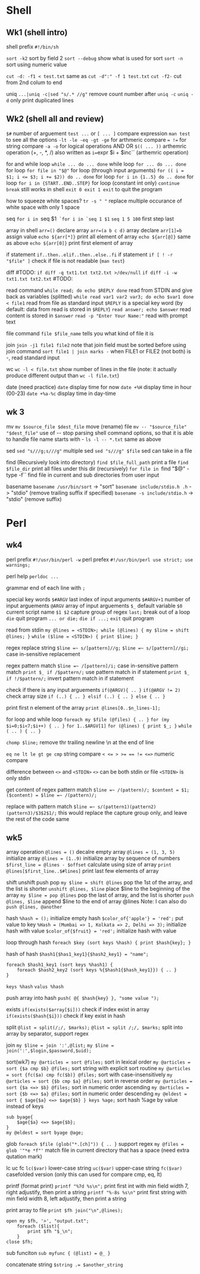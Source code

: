 # Shell
## Wk1 (shell intro)
shell prefix `#!/bin/sh`

`sort -k2` sort by field 2
`sort --debug` show what is used for sort
`sort -n` sort using numeric value

`cut -d: -f1 < test.txt` same as
`cut -d":" -f 1 test.txt`
`cut -f2-` cut from 2nd colum to end

uniq
`...|uniq -c|sed "s/.* //g"` remove count number after `uniq -c`
`uniq -d` only print duplicated lines

## Wk2 (shell all and review)
`$#` number of arguement
`test ...` or `[ ... ]` compare expression
`man test` to see all the options
`-lt -le -eq -gt -ge` for arthmeric compare
`= !=` for string compare
`-a -o` for logical operations AND OR
`$(( ... ))` arthemric operation (+, -, *, /)
also written as `i=`expr $i + $inc`` (arthemric operation)

for and while loop
`while ... do ... done` while loop
`for ... do ... done` for loop
`for file in "$@"` for loop (through input arguments)
`for (( i = $1; i <= $3; i += $2)) do .. done` for loop
`for i in {1..5} do .. done` for loop
`for i in {START..END..STEP}`  for loop (constant int only)
`continue break` still works in shell
`exit 0 exit 1 exit` to quit the program

how to squeeze white spaces?
`tr -s " "` replace multiple occurance of white space with only 1 space

seq
`for i in `seq $1``
`for i in `seq 1 $1``
`seq 1 5 100` first step last

array in shell
`arr=()` declare array
`arr=(a b c d)` array declare
`arr[1]=b` assign value
`echo ${arr[*]}` print all element of array
`echo ${arr[@]}` same as above
`echo ${arr[0]}` print first element of array

if statement
`if..then..elif..then..else..fi` if statement
`if [ ! -r "$file" ]` check if file is not readable (`man test`)

diff #TODO:
`if diff -q txt1.txt txt2.txt >/dev/null`
`if diff -i -w txt1.txt txt2.txt` #TODO:

read command
`while read; do echo $REPLY done` read from STDIN and give back as variables (splitted)
`while read var1 var2 var3; do echo $var1 done < file1` read from file as standard input
`$REPLY` is a special key word (by default: data from read is stored in `$REPLY`)
`read answer; echo $answer` read content is stored in `$answer`
`read -p "Enter Your Name:"` read with prompt text

file command
`file $file_name` tells you what kind of file it is

join
`join -j1 file1 file2` note that join field must be sorted before using join command
`sort file1 | join marks -` when FILE1 or FILE2 (not both) is -, read standard input

wc
`wc -l < file.txt` show number of lines in the file (note: it actually produce different output than `wc -l file.txt`)

date (need practice)
`date` display time for now
`date +%H` display time in hour (00-23)
`date +%a-%c` display time in day-time

## wk 3

mv
`mv $source_file $dest_file` move (rename) file
`mv -- "$source_file" "$dest_file"` use of -- stop parsing shell command options, so that it is able to handle file name starts with -
`ls -l -- *.txt` same as above

sed
`sed "s///g;s///g"` multiple sed
`sed "s///g" $file` sed can take in a file 

find (Recursively look into directory)
`find $file_full_path` print a file
`find $file_dir` print all files under this dir (recursively)
`for file in `find "$@" -type -f`` find file in current and sub directories from user input

basename
`basename /usr/bin/sort` -> "sort"
`basename include/stdio.h .h` -> "stdio" (remove trailing suffix if specified)
`basename -s include/stdio.h` -> "stdio" (remove suffix)

# Perl
## wk4
perl prefix `#!/usr/bin/perl -w`
perl prefex `#!/usr/bin/perl use strict; use warnings;`

perl help
`perldoc ...`

grammar
end of each line with `;`

special key words
`$#ARGV` last index of input arguments
`$#ARGV+1` number of input arguements
`@ARGV` array of input arguements
`$_` default variable
`$0` current script name
`$1 $2` capture group of regex
`last;` break out of a loop
`die` quit program `... or die;` `die if ...;`
`exit` quit program

read from stdin
`my @lines = <STDIN>; while (@lines) { my $line = shift @lines; }`
`while ($line = <STDIN>) { print $line; }`

regex replace string
`$line =~ s/[pattern]//g;`
`$line =~ s/[pattern]//gi;` case in-sensitive replacement

regex pattern match
`$line =~ /[pattern]/i;` case in-sensitive pattern match
`print $_ if /$pattern/;` use pattern match in if statement
`print $_ if !/$pattern/;` invert pattern match in if statement

check if there is any input arguements
`if(@ARGV){ .. }`
`if(@ARGV != 2)` check array size
`if (..) { .. } elsif (..) { .. } else { .. }`

print first n element of the array
`print @lines[0..$n_lines-1];`

for loop and while loop
`foreach my $file (@files) { .. }`
`for (my $i=0;$i<7;$i++) { .. }`
`for 1..$ARGV[1]`
`for (@lines) { print $_; }`
`while ( .. ) { .. } `

`chomp $line;` remove thr trailing newline \n at the end of line

`eq ne lt le gt ge cmp` string compare
`< <= > >= == != <=>` numeric compare

difference between `<>` and `<STDIN>`
`<>` can be both stdin or file
`<STDIN>` is only stdin

get content of regex pattern match
`$line =~ /(pattern)/; $content = $1;`
`($content) = $line =~ /(pattern)/;`

replace with pattern match
`$line =~ s/(pattern1)(pattern2)(pattern3)/$3$2$1/;` this would replace the capture group only, and leave the rest of the code same

## wk5
array operation
`@lines = ()` decalre empty array
`@lines = (1, 3, 5)` initialize array
`@lines = (1..9)` initialize array by sequence of numbers
`$first_line = @lines - $offset` calculate using size of array 
`print @lines[$first_line..$#lines]` print last few elements of array

shift unshift push pop
`my $line = shift @lines` pop the 1st of the array, and the list is shorter
`unshift @lines, $line` place $line to the beginning of the array
`my $line = pop @lines` pop the last of array, and the list is shorter
`push @lines, $line` append $line to the end of array @lines
Note: I can also do `push @lines, @another`

hash
`%hash = ();` initialize empty hash
`$color_of{'apple'} = 'red';` put value to key
`%Hash = (Mumbai => 1, Kolkata => 2, Delhi => 3);` initialize hash with value
`$color_of{$fruit} = 'red';` initialize hash with value

loop through hash
`foreach $key (sort keys %hash) { print $hash{key}; }`

hash of hash
`$hash1{$has1_key1}{$hash2_key1} = "name";`
```
foreach $hash1_key1 (sort keys %hash1) { 
    foreach $hash2_key2 (sort keys %{$hash1{$hash_key1}}) { .. }
}
```
`keys %hash`
`valus %hash`

push array into hash
`push( @{ $hash{key} }, "some value ");`

exists
`if(exists($array[$i]))` check if index exist in array
`if(exists($hash{$i}))` check if key exist in hash

split
`@list = split(/;/, $marks);`
`@list = split /;/, $marks;` split into array by separator, support regex

join
`my $line = join ':',@list;`
`my $line = join(':',$login,$password,$uid);`

sort(wk7)
`my @articles = sort @files;` sort in lexical order
`my @articles = sort {$a cmp $b} @files;` sort string with explicit sort routine 
`my @articles = sort {fc($a) cmp fc($b)} @files;` sort with case-insensitively
`my @articles = sort {$b cmp $a} @files;` sort in reverse order
`my @articles = sort {$a <=> $b} @files;` sort in numeric order ascending
`my @articles = sort {$b <=> $a} @files;` sort in numeric order descending
`my @eldest = sort { $age{$a} <=> $age{$b} } keys %age;` sort hash %age by value instead of keys
```
sub byage{
    $age{$a} <=> $age{$b};
}
my @eldest = sort byage @age;
```

glob
`foreach $file (glob("*.[ch]")) { .. }` support regex
`my @files = glob '"*e *f"'` match file in current directory that has a space (need extra qutation mark)

lc uc fc
`lc($var)` lower-case string
`uc($var)` upper-case string
`fc($var)` casefolded version (only this can used for compare cmp, eq, lt)

printf (format print)
`printf "%7d %s\n";` print first int with min field width 7, right adjustify, then print a string
`printf "%-8s %s\n"` print first string with min field width 8, left adjustify, then print a string

print array to file
`print $fh join("\n",@lines);`
```
open my $fh, '>', "output.txt";
    foreach ($list){
        print $fh "$_\n";
    }
close $fh;
```

sub funciton
`sub myfunc { (@list) = @_ }`

concatenate string
`$string .= $another_string`
